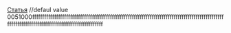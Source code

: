 [Статья](https://wiki.yaboard.com/s/ga)
//defaul value
0051000ffffffffffffffffffffffffffffffffffffffffffffffffffffffffffffffffffffffffffffffffffffffffffffffffffffffffffffffffffffffffffffffffffffffffffffffff